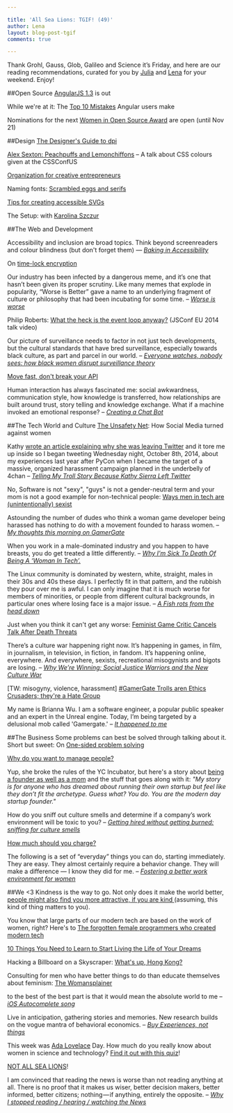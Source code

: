 ```yaml
---

title: 'All Sea Lions: TGIF! (49)'
author: Lena
layout: blog-post-tgif
comments: true

---
```



Thank Grohl, Gauss, Glob, Galileo and Science it’s Friday, and here are our reading recommendations, curated for you by <a href="http://twitter.com/juschm" target="_blank">Julia</a> and <a href="http://twitter.com/lrnrd" target="_blank">Lena</a> for your weekend. Enjoy!


##Open Source
<a href="http://angularjs.blogspot.de/2014/10/angularjs-130-superluminal-nudge.html?m=1" target="_blank">AngularJS 1.3</a> is out

While we're at it: The <a href="http://www.airpair.com/angularjs/posts/top-10-mistakes-angularjs-developers-make" target="_blank">Top 10 Mistakes</a> Angular users make

Nominations for the next <a href="http://www.redhat.com/en/about/women-in-open-source" target="_blank">Women in Open Source Award</a> are open (until Nov 21)


##Design
<a href="http://sebastien-gabriel.com/designers-guide-to-dpi/" target="_blank">The Designer's Guide to dpi</a>

<a href="https://www.youtube.com/watch?v=HmStJQzclHc" target="_blank">Alex Sexton: Peachpuffs and Lemonchiffons</a> – A talk about CSS colours given at the CSSConfUS

<a href="http://www.braidcreative.com/blog/organization-for-creative-entrepreneurs" target="_blank">Organization for creative entrepreneurs</a>

Naming fonts: <a href="http://www.frerejones.com/blog/scrambled-eggs-and-serifs/" target="_blank">Scrambled eggs and serifs</a>

<a href="http://www.sitepoint.com/tips-accessible-svg/" target="_blank">Tips for creating accessible SVGs</a>

The Setup: with <a href="http://karolina.szczur.usesthis.com/" target="_blank">Karolina Szczur</a>


##The Web and Development
>
Accessibility and inclusion are broad topics. Think beyond screenreaders and colour blindness (but don't forget them) —
<cite><a href="http://blog.geekmanager.co.uk/2014/10/10/baking-accessibility-in-fronteers-2014/">Baking in Accessibility</a></cite>

On <a href="http://www.gwern.net/Self-decrypting%20files">time-lock encryption</a>

>
Our industry has been infected by a dangerous meme, and it’s one that hasn’t been given its proper scrutiny. Like many memes that explode in popularity, “Worse is Better” gave a name to an underlying fragment of culture or philosophy that had been incubating for some time. –
<cite><a href="http://pchiusano.github.io/2014-10-13/worseisworse.html">Worse is worse</a></cite>

Philip Roberts: <a href="https://www.youtube.com/watch?v=8aGhZQkoFbQ">What the heck is the event loop anyway?</a> (JSConf EU 2014 talk video)

>
Our picture of surveillance needs to factor in not just tech developments, but the cultural standards that have bred surveillance, especially towards black culture, as part and parcel in our world. –
<cite><a href="http://modelviewculture.com/pieces/everyone-watches-nobody-sees-how-black-women-disrupt-surveillance-theory">Everyone watches, nobody sees: how black women disrupt surveillance theory</a></cite>

<a href="http://amberonrails.com/move-fast-dont-break-your-api/">Move fast, don't break your API</a>

>
Human interaction has always fascinated me: social awkwardness, communication style, how knowledge is transferred, how relationships are built around trust, story telling and knowledge exchange. What if a machine invoked an emotional response? –
<cite><a href="https://medium.com/@rob_ellis/creating-a-chat-bot-42861e6a2acd">Creating a Chat Bot</a></cite>


##The Tech World and Culture
<a href="http://www.theatlantic.com/technology/archive/2014/10/the-unsafety-net-how-social-media-turned-against-women/381261/">The Unsafety Net</a>: How Social Media turned against women

>
Kathy <a href="http://seriouspony.com/trouble-at-the-koolaid-point">wrote an article explaining why she was leaving Twitter</a> and it tore me up inside so I began tweeting Wednesday night, October 8th, 2014, about my experiences last year after PyCon when I became the target of a massive, organized harassment campaign planned in the underbelly of 4chan –
<cite><a href="https://storify.com/adriarichards/telling-my-troll-story-because-kathy-sierra-left-t">Telling My Troll Story Because Kathy Sierra Left Twitter</a></cite>

No, Software is not "sexy", "guys" is not a gender-neutral term and your mom is not a good example for non-technical people: <a href="http://notapattern.net/2014/10/14/ways-men-in-tech-are-unintentionally-sexist/">Ways men in tech are (unintentionally) sexist</a>

>
Astounding the number of dudes who think a woman game developer being harassed has nothing to do with a movement founded to harass women. –
<cite><a href="http://whatever.scalzi.com/2014/10/11/my-thoughts-this-morning-on-gamergate/">My thoughts this morning on GamerGate</a></cite>

>
When you work in a male-dominated industry and you happen to have breasts, you do get treated a little differently. –
<cite><a href="https://medium.com/@nikkidurkin99/why-im-sick-to-death-of-being-a-woman-in-tech-5a38e8b77e59">Why I’m Sick To Death Of Being A ‘Woman In Tech’.</a></cite>

>
The Linux community is dominated by western, white, straight, males in their 30s and 40s these days. I perfectly fit in that pattern, and the rubbish they pour over me is awful. I can only imagine that it is much worse for members of minorities, or people from different cultural backgrounds, in particular ones where losing face is a major issue. –
<cite><a href="https://plus.google.com/app/basic/stream/z13rdjryqyn1xlt3522sxpugoz3gujbhh04">A Fish rots from the head down</a></cite>

Just when you think it can't get any worse: <a href="http://mashable.com/2014/10/15/anita-sarkeesian-cancels-talk-threats/">Feminist Game Critic Cancels Talk After Death Threats</a>

>
There’s a culture war happening right now. It’s happening in games, in film, in journalism, in television, in fiction, in fandom. It’s happening online, everywhere. And everywhere, sexists, recreational misogynists and bigots are losing. –
<cite><a href="http://laurie-penny.com/why-were-winning-social-justice-warriors-and-the-new-culture-war/">Why We’re Winning: Social Justice Warriors and the New Culture War</a></cite>

[TW: misogyny, violence, harassment] <a href="http://jezebel.com/gamergate-trolls-arent-ethics-crusaders-theyre-a-hate-1644984010/+laceydonohue">#GamerGate Trolls aren Ethics Crusaders; they're a Hate Group</a>

>
My name is Brianna Wu. I am a software engineer, a popular public speaker and an expert in the Unreal engine. Today, I’m being targeted by a delusional mob called 'Gamergate.' –
<cite><a href="http://www.xojane.com/it-happened-to-me/brianna-wu-gamergate">It happened to me</a></cite>


##The Business
Some problems can best be solved through talking about it. Short but sweet: On <a href="https://the-pastry-box-project.net/steph-hay/2014-october-11">One-sided problem solving</a>

<a href="http://fractio.nl/2014/10/03/why-do-you-want-to-lead-people/">Why do you want to manage people?</a>

Yup, she broke the rules of the YC Incubator, but here's a story about <a href="https://medium.com/@susanjohnson/hi-im-a-mom-and-a-start-up-founder-my-yc-story-3b8c8650ae95">being a founder as well as a mom</a> and the stuff that goes along with it: <em>"My story is for anyone who has dreamed about running their own startup but feel like they don’t fit the archetype. Guess what? You do. You are the modern day startup founder."</em>

>
How do you sniff out culture smells and determine if a company’s work environment will be toxic to you? –
<cite><a href="http://feministy.io/getting-hired-without-getting-burned">Getting hired without getting burned: sniffing for culture smells</a></cite>

<a href="http://thenuschool.com/how-much/#/start">How much should you charge?</a>

>
The following is a set of “everyday” things you can do, starting immediately. They are easy. They almost certainly require a behavior change. They will make a difference — I know they did for me. –
<cite><a href="http://recode.net/2014/10/10/fostering-a-better-work-environment-for-women/">Fostering a better work environment for women</a></cite>


##We <3
Kindness is the way to go. Not only does it make the world better, <a href="http://blogs.scientificamerican.com/beautiful-minds/2014/10/09/is-kindness-physically-attractive/">people might also find you more attractive, if you are kind </a> (assuming, this kind of thing matters to you).

You know that large parts of our modern tech are based on the work of women, right? Here's to <a href="http://www.npr.org/blogs/alltechconsidered/2014/10/06/345799830/the-forgotten-female-programmers-who-created-modern-tech?sc=tw">The forgotten female programmers who created modern tech</a>

<a href="&quot;http://greaseandglamour.com/2014/10/10-things-you-need-to-learn-to-start-living-the-life-of-your-dreams/">10 Things You Need to Learn to Start Living the Life of Your Dreams</a>

Hacking a Billboard on a Skyscraper: <a href="https://www.youtube.com/watch?v=jJkuCzgg7fo">What's up, Hong Kong?</a>

Consulting for men who have better things to do than educate themselves about feminism: <a href="http://thewomansplainer.com/">The Womansplainer</a>

>
to the best of the best part is that it would mean the absolute world to me –
<cite><a href="https://www.youtube.com/watch?feature=player_embedded&v=M8MJFrdfGe0">iOS Autocomplete song</a></cite>

>
Live in anticipation, gathering stories and memories. New research builds on the vogue mantra of behavioral economics. –
<cite><a href="http://www.theatlantic.com/business/archive/2014/10/buy-experiences/381132/">Buy Experiences, not things</a></cite>

This week was <a href="http://de.wikipedia.org/wiki/Ada_Lovelace">Ada Lovelace</a> Day. How much do you really know about women in science and technology? <a href="http://www.theguardian.com/higher-education-network/blog/quiz/2014/oct/14/professional-development-academics">Find it out with this quiz</a>!

<a href="https://twitter.com/mm/status/517356319313895425/photo/1">NOT ALL SEA LIONS</a>!

>
I am convinced that reading the news is worse than not reading anything at all. There is no proof that it makes us wiser, better decision makers, better informed, better citizens; nothing — if anything, entirely the opposite. –
<cite><a href="https://medium.com/@thehandsomepig/why-i-stopped-reading-hearing-watching-the-news-2e1b62d75c7d">Why I stopped reading / hearing / watching the News</a></cite>

